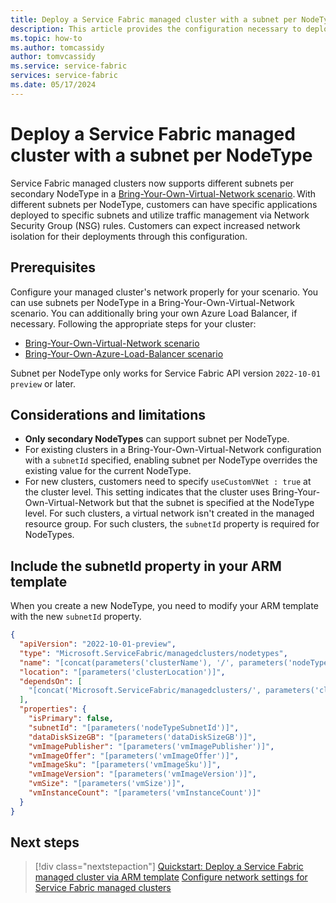 ```yaml
---
title: Deploy a Service Fabric managed cluster with a subnet per NodeType
description: This article provides the configuration necessary to deploy a Service Fabric managed cluster with different subnets per secondary NodeType.
ms.topic: how-to
ms.author: tomcassidy
author: tomvcassidy
ms.service: service-fabric
services: service-fabric
ms.date: 05/17/2024
---
```


# Deploy a Service Fabric managed cluster with a subnet per NodeType

Service Fabric managed clusters now supports different subnets per secondary NodeType in a [Bring-Your-Own-Virtual-Network scenario](how-to-managed-cluster-networking.md#bring-your-own-virtual-network). With different subnets per NodeType, customers can have specific applications deployed to specific subnets and utilize traffic management via Network Security Group (NSG) rules. Customers can expect increased network isolation for their deployments through this configuration.

## Prerequisites

Configure your managed cluster's network properly for your scenario. You can use subnets per NodeType in a Bring-Your-Own-Virtual-Network scenario. You can additionally bring your own Azure Load Balancer, if necessary. Following the appropriate steps for your cluster:
* [Bring-Your-Own-Virtual-Network scenario](how-to-managed-cluster-networking.md#bring-your-own-virtual-network)
* [Bring-Your-Own-Azure-Load-Balancer scenario](how-to-managed-cluster-networking.md#bring-your-own-azure-load-balancer)

Subnet per NodeType only works for Service Fabric API version `2022-10-01 preview` or later.

## Considerations and limitations

* **Only secondary NodeTypes** can support subnet per NodeType.
* For existing clusters in a Bring-Your-Own-Virtual-Network configuration with a `subnetId` specified, enabling subnet per NodeType overrides the existing value for the current NodeType.
* For new clusters, customers need to specify `useCustomVNet : true` at the cluster level. This setting indicates that the cluster uses Bring-Your-Own-Virtual-Network but that the subnet is specified at the NodeType level. For such clusters, a virtual network isn't created in the managed resource group. For such clusters, the `subnetId` property is required for NodeTypes.

## Include the subnetId property in your ARM template

When you create a new NodeType, you need to modify your ARM template with the new `subnetId` property.

```json
{
  "apiVersion": "2022-10-01-preview",
  "type": "Microsoft.ServiceFabric/managedclusters/nodetypes",
  "name": "[concat(parameters('clusterName'), '/', parameters('nodeTypeName'))]",
  "location": "[parameters('clusterLocation')]",
  "dependsOn": [
    "[concat('Microsoft.ServiceFabric/managedclusters/', parameters('clusterName'))]"
  ],
  "properties": {
    "isPrimary": false,
    "subnetId": "[parameters('nodeTypeSubnetId')]",
    "dataDiskSizeGB": "[parameters('dataDiskSizeGB')]",
    "vmImagePublisher": "[parameters('vmImagePublisher')]",
    "vmImageOffer": "[parameters('vmImageOffer')]",
    "vmImageSku": "[parameters('vmImageSku')]",
    "vmImageVersion": "[parameters('vmImageVersion')]",
    "vmSize": "[parameters('vmSize')]",
    "vmInstanceCount": "[parameters('vmInstanceCount')]"
  }
}
```

## Next steps

> [!div class="nextstepaction"]
> [Quickstart: Deploy a Service Fabric managed cluster via ARM template](quickstart-managed-cluster-template.md)
> [Configure network settings for Service Fabric managed clusters](how-to-managed-cluster-networking.md)